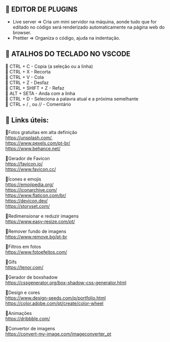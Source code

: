 ##  🚀 EDITOR DE PLUGINS

- Live server => Cria um mini servidor na máquina, aonde tudo que for editado no código será renderizado automaticamente na página web do browser.
- Prettier => Organiza o código, ajuda na indentação.

## 🚀 ATALHOS DO TECLADO NO VSCODE

📄 CTRL + C - Copia (a seleção ou a linha) <br>
📄 CTRL + X - Recorta <br>
📄 CTRL + V - Cola <br>
📄 CTRL + Z - Desfaz <br>
📄 CTRL + SHIFT + Z - Refaz <br>
📄 ALT + SETA - Anda com a linha <br>
📄 CTRL + D - Seleciona a palavra atual e a próxima semelhante <br>
📄 CTRL + / , <!-- --> ou // - Comentário <br>

## 🚀 Links úteis:

📌Fotos gratuitas em alta definição<br>
https://unsplash.com/, <br>
https://www.pexels.com/pt-br/ <br>
https://www.behance.net/ <br>

📌Gerador de Favicon <br>
https://favicon.io/ <br>
https://www.favicon.cc/ <br>

📌Ícones e emojis <br>
https://emojipedia.org/ <br>
https://iconarchive.com/ <br>
https://www.flaticon.com/br/ <br>
https://devicon.dev/ <br>
https://storyset.com/ <br>

📌Redimensionar e reduzir imagens <br>
https://www.easy-resize.com/pt/ <br>

📌Remover fundo de imagens <br>
https://www.remove.bg/pt-br <br>

📌Filtros em fotos <br>
https://www.fotoefeitos.com/ <br>

📌Gifs <br>
https://tenor.com/ <br>

📌Gerador de boxshadow <br>
https://cssgenerator.org/box-shadow-css-generator.html <br>

📌Design e cores <br>
https://www.design-seeds.com/p/portfolio.html <br>
https://color.adobe.com/pt/create/color-wheel <br>

📌Animações <br>
https://dribbble.com/ <br>

📌Convertor de imagens<br>
https://convert-my-image.com/imageconverter_pt <br>

<br><br>
